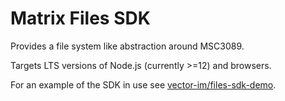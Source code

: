 # Matrix Files SDK

Provides a file system like abstraction around MSC3089.

Targets LTS versions of Node.js (currently >=12) and browsers.

For an example of the SDK in use see [vector-im/files-sdk-demo](https://github.com/vector-im/files-sdk-demo).
